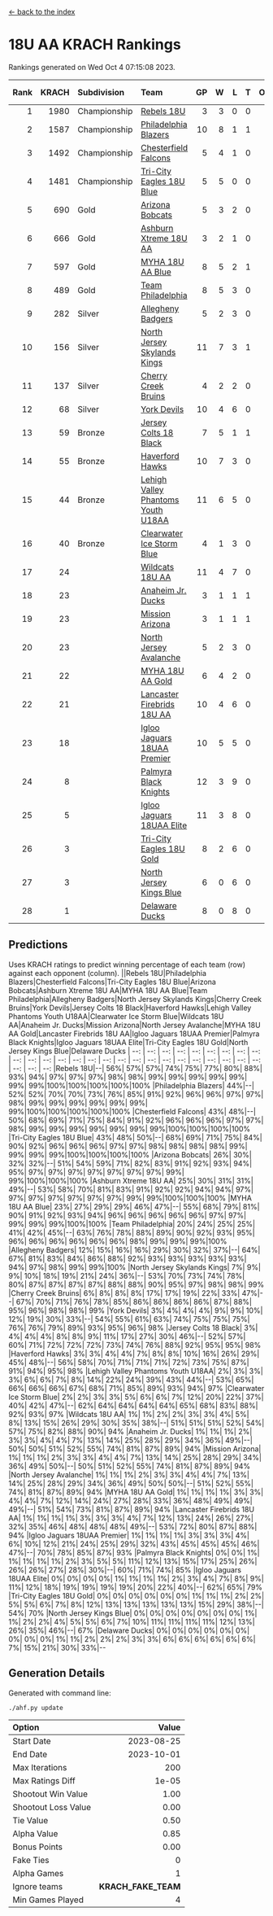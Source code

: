 [<- back to the index](readme.md)
# 18U AA KRACH Rankings
Rankings generated on Wed Oct  4 07:15:08 2023.

Rank|KRACH|Subdivision|Team|GP|W|L|T|OTW|OTL|SoS|Exp Wins|Win Diff
---:|---:|:---|:---|---:|---:|---:|---:|---:|---:|---:|---:|---:
1|1980|Championship|[Rebels 18U](https://gamesheetstats.com/seasons/3659/teams/140766/schedule)|3|3|0|0|0|0|80|3.9|0.0
2|1587|Championship|[Philadelphia Blazers](https://gamesheetstats.com/seasons/3659/teams/140765/schedule)|10|8|1|1|0|1|358|9.3|-0.0
3|1492|Championship|[Chesterfield Falcons](https://gamesheetstats.com/seasons/3659/teams/143454/schedule)|5|4|1|0|1|0|480|4.8|-0.0
4|1481|Championship|[Tri-City Eagles 18U Blue](https://gamesheetstats.com/seasons/3659/teams/140769/schedule)|5|5|0|0|1|0|39|5.8|-0.0
5|690|Gold|[Arizona Bobcats](https://gamesheetstats.com/seasons/3659/teams/143450/schedule)|5|3|2|0|0|0|650|3.8|-0.0
6|666|Gold|[Ashburn Xtreme 18U AA](https://gamesheetstats.com/seasons/3659/teams/140750/schedule)|3|2|1|0|0|0|316|2.8|-0.0
7|597|Gold|[MYHA 18U AA Blue](https://gamesheetstats.com/seasons/3659/teams/140759/schedule)|8|5|2|1|0|0|471|6.3|-0.0
8|489|Gold|[Team Philadelphia](https://gamesheetstats.com/seasons/3659/teams/140768/schedule)|8|5|3|0|0|0|463|5.8|-0.0
9|282|Silver|[Allegheny Badgers](https://gamesheetstats.com/seasons/3659/teams/143448/schedule)|5|2|3|0|0|0|602|2.8|-0.0
10|156|Silver|[North Jersey Skylands Kings](https://gamesheetstats.com/seasons/3659/teams/140763/schedule)|11|7|3|1|1|0|476|8.4|0.0
11|137|Silver|[Cherry Creek Bruins](https://gamesheetstats.com/seasons/3659/teams/143451/schedule)|4|2|2|0|0|0|430|2.8|-0.0
12|68|Silver|[York Devils](https://gamesheetstats.com/seasons/3659/teams/140772/schedule)|10|4|6|0|1|0|430|4.8|-0.0
13|59|Bronze|[Jersey Colts 18 Black](https://gamesheetstats.com/seasons/3659/teams/140756/schedule)|7|5|1|1|0|0|28|6.4|0.0
14|55|Bronze|[Haverford Hawks](https://gamesheetstats.com/seasons/3659/teams/140752/schedule)|10|7|3|0|1|2|153|7.9|0.0
15|44|Bronze|[Lehigh Valley Phantoms Youth U18AA](https://gamesheetstats.com/seasons/3659/teams/140758/schedule)|11|6|5|0|0|1|92|6.9|0.0
16|40|Bronze|[Clearwater Ice Storm Blue](https://gamesheetstats.com/seasons/3659/teams/143452/schedule)|4|1|3|0|1|1|419|1.8|-0.0
17|24||[Wildcats 18U AA](https://gamesheetstats.com/seasons/3659/teams/140771/schedule)|11|4|7|0|0|0|191|4.9|0.0
18|23||[Anaheim Jr. Ducks](https://gamesheetstats.com/seasons/3659/teams/143456/schedule)|3|1|1|1|0|0|18|2.4|0.0
19|23||[Mission Arizona](https://gamesheetstats.com/seasons/3659/teams/143449/schedule)|3|1|1|1|0|0|18|2.4|0.0
20|23||[North Jersey Avalanche](https://gamesheetstats.com/seasons/3659/teams/140761/schedule)|5|2|3|0|0|1|47|2.9|0.0
21|22||[MYHA 18U AA Gold](https://gamesheetstats.com/seasons/3659/teams/140760/schedule)|6|4|2|0|1|1|15|4.9|0.0
22|21||[Lancaster Firebrids 18U AA](https://gamesheetstats.com/seasons/3659/teams/140757/schedule)|10|4|6|0|1|1|310|4.9|0.0
23|18||[Igloo Jaguars 18UAA Premier](https://gamesheetstats.com/seasons/3659/teams/140755/schedule)|10|5|5|0|0|0|202|5.9|0.0
24|8||[Palmyra Black Knights](https://gamesheetstats.com/seasons/3659/teams/140764/schedule)|12|3|9|0|1|0|191|3.9|0.0
25|5||[Igloo Jaguars 18UAA Elite](https://gamesheetstats.com/seasons/3659/teams/140753/schedule)|11|3|8|0|0|0|61|3.9|0.0
26|3||[Tri-City Eagles 18U Gold](https://gamesheetstats.com/seasons/3659/teams/140770/schedule)|8|2|6|0|0|1|18|2.9|0.0
27|3||[North Jersey Kings Blue](https://gamesheetstats.com/seasons/3659/teams/140762/schedule)|6|0|6|0|0|0|323|0.9|0.0
28|1||[Delaware Ducks](https://gamesheetstats.com/seasons/3659/teams/140751/schedule)|8|0|8|0|0|0|198|0.9|0.0

## Predictions
Uses KRACH ratings to predict winning percentage of each team (row) against each opponent (column).
||Rebels 18U|Philadelphia Blazers|Chesterfield Falcons|Tri-City Eagles 18U Blue|Arizona Bobcats|Ashburn Xtreme 18U AA|MYHA 18U AA Blue|Team Philadelphia|Allegheny Badgers|North Jersey Skylands Kings|Cherry Creek Bruins|York Devils|Jersey Colts 18 Black|Haverford Hawks|Lehigh Valley Phantoms Youth U18AA|Clearwater Ice Storm Blue|Wildcats 18U AA|Anaheim Jr. Ducks|Mission Arizona|North Jersey Avalanche|MYHA 18U AA Gold|Lancaster Firebrids 18U AA|Igloo Jaguars 18UAA Premier|Palmyra Black Knights|Igloo Jaguars 18UAA Elite|Tri-City Eagles 18U Gold|North Jersey Kings Blue|Delaware Ducks
| --: | --: | --: | --: | --: | --: | --: | --: | --: | --: | --: | --: | --: | --: | --: | --: | --: | --: | --: | --: | --: | --: | --: | --: | --: | --: | --: | --: | --: 
|Rebels 18U|--| 56%| 57%| 57%| 74%| 75%| 77%| 80%| 88%| 93%| 94%| 97%| 97%| 97%| 98%| 98%| 99%| 99%| 99%| 99%| 99%| 99%| 99%|100%|100%|100%|100%|100%
|Philadelphia Blazers| 44%|--| 52%| 52%| 70%| 70%| 73%| 76%| 85%| 91%| 92%| 96%| 96%| 97%| 97%| 98%| 99%| 99%| 99%| 99%| 99%| 99%| 99%|100%|100%|100%|100%|100%
|Chesterfield Falcons| 43%| 48%|--| 50%| 68%| 69%| 71%| 75%| 84%| 91%| 92%| 96%| 96%| 96%| 97%| 97%| 98%| 99%| 99%| 99%| 99%| 99%| 99%| 99%|100%|100%|100%|100%
|Tri-City Eagles 18U Blue| 43%| 48%| 50%|--| 68%| 69%| 71%| 75%| 84%| 90%| 92%| 96%| 96%| 96%| 97%| 97%| 98%| 98%| 98%| 98%| 99%| 99%| 99%| 99%|100%|100%|100%|100%
|Arizona Bobcats| 26%| 30%| 32%| 32%|--| 51%| 54%| 59%| 71%| 82%| 83%| 91%| 92%| 93%| 94%| 95%| 97%| 97%| 97%| 97%| 97%| 97%| 97%| 99%| 99%|100%|100%|100%
|Ashburn Xtreme 18U AA| 25%| 30%| 31%| 31%| 49%|--| 53%| 58%| 70%| 81%| 83%| 91%| 92%| 92%| 94%| 94%| 97%| 97%| 97%| 97%| 97%| 97%| 97%| 99%| 99%|100%|100%|100%
|MYHA 18U AA Blue| 23%| 27%| 29%| 29%| 46%| 47%|--| 55%| 68%| 79%| 81%| 90%| 91%| 92%| 93%| 94%| 96%| 96%| 96%| 96%| 96%| 97%| 97%| 99%| 99%| 99%|100%|100%
|Team Philadelphia| 20%| 24%| 25%| 25%| 41%| 42%| 45%|--| 63%| 76%| 78%| 88%| 89%| 90%| 92%| 93%| 95%| 96%| 96%| 96%| 96%| 96%| 96%| 98%| 99%| 99%| 99%|100%
|Allegheny Badgers| 12%| 15%| 16%| 16%| 29%| 30%| 32%| 37%|--| 64%| 67%| 81%| 83%| 84%| 86%| 88%| 92%| 93%| 93%| 93%| 93%| 93%| 94%| 97%| 98%| 99%| 99%|100%
|North Jersey Skylands Kings|  7%|  9%|  9%| 10%| 18%| 19%| 21%| 24%| 36%|--| 53%| 70%| 73%| 74%| 78%| 80%| 87%| 87%| 87%| 87%| 88%| 88%| 90%| 95%| 97%| 98%| 98%| 99%
|Cherry Creek Bruins|  6%|  8%|  8%|  8%| 17%| 17%| 19%| 22%| 33%| 47%|--| 67%| 70%| 71%| 76%| 78%| 85%| 86%| 86%| 86%| 86%| 87%| 88%| 95%| 96%| 98%| 98%| 99%
|York Devils|  3%|  4%|  4%|  4%|  9%|  9%| 10%| 12%| 19%| 30%| 33%|--| 54%| 55%| 61%| 63%| 74%| 75%| 75%| 75%| 76%| 76%| 79%| 89%| 93%| 95%| 96%| 98%
|Jersey Colts 18 Black|  3%|  4%|  4%|  4%|  8%|  8%|  9%| 11%| 17%| 27%| 30%| 46%|--| 52%| 57%| 60%| 71%| 72%| 72%| 72%| 73%| 74%| 76%| 88%| 92%| 95%| 95%| 98%
|Haverford Hawks|  3%|  3%|  4%|  4%|  7%|  8%|  8%| 10%| 16%| 26%| 29%| 45%| 48%|--| 56%| 58%| 70%| 71%| 71%| 71%| 72%| 73%| 75%| 87%| 91%| 94%| 95%| 98%
|Lehigh Valley Phantoms Youth U18AA|  2%|  3%|  3%|  3%|  6%|  6%|  7%|  8%| 14%| 22%| 24%| 39%| 43%| 44%|--| 53%| 65%| 66%| 66%| 66%| 67%| 68%| 71%| 85%| 89%| 93%| 94%| 97%
|Clearwater Ice Storm Blue|  2%|  2%|  3%|  3%|  5%|  6%|  6%|  7%| 12%| 20%| 22%| 37%| 40%| 42%| 47%|--| 62%| 64%| 64%| 64%| 64%| 65%| 68%| 83%| 88%| 92%| 93%| 97%
|Wildcats 18U AA|  1%|  1%|  2%|  2%|  3%|  3%|  4%|  5%|  8%| 13%| 15%| 26%| 29%| 30%| 35%| 38%|--| 51%| 51%| 51%| 52%| 54%| 57%| 75%| 82%| 88%| 90%| 94%
|Anaheim Jr. Ducks|  1%|  1%|  1%|  2%|  3%|  3%|  4%|  4%|  7%| 13%| 14%| 25%| 28%| 29%| 34%| 36%| 49%|--| 50%| 50%| 51%| 52%| 55%| 74%| 81%| 87%| 89%| 94%
|Mission Arizona|  1%|  1%|  1%|  2%|  3%|  3%|  4%|  4%|  7%| 13%| 14%| 25%| 28%| 29%| 34%| 36%| 49%| 50%|--| 50%| 51%| 52%| 55%| 74%| 81%| 87%| 89%| 94%
|North Jersey Avalanche|  1%|  1%|  1%|  2%|  3%|  3%|  4%|  4%|  7%| 13%| 14%| 25%| 28%| 29%| 34%| 36%| 49%| 50%| 50%|--| 51%| 52%| 55%| 74%| 81%| 87%| 89%| 94%
|MYHA 18U AA Gold|  1%|  1%|  1%|  1%|  3%|  3%|  4%|  4%|  7%| 12%| 14%| 24%| 27%| 28%| 33%| 36%| 48%| 49%| 49%| 49%|--| 51%| 54%| 73%| 81%| 87%| 89%| 94%
|Lancaster Firebrids 18U AA|  1%|  1%|  1%|  1%|  3%|  3%|  3%|  4%|  7%| 12%| 13%| 24%| 26%| 27%| 32%| 35%| 46%| 48%| 48%| 48%| 49%|--| 53%| 72%| 80%| 87%| 88%| 94%
|Igloo Jaguars 18UAA Premier|  1%|  1%|  1%|  1%|  3%|  3%|  3%|  4%|  6%| 10%| 12%| 21%| 24%| 25%| 29%| 32%| 43%| 45%| 45%| 45%| 46%| 47%|--| 70%| 78%| 85%| 87%| 93%
|Palmyra Black Knights|  0%|  0%|  1%|  1%|  1%|  1%|  1%|  2%|  3%|  5%|  5%| 11%| 12%| 13%| 15%| 17%| 25%| 26%| 26%| 26%| 27%| 28%| 30%|--| 60%| 71%| 74%| 85%
|Igloo Jaguars 18UAA Elite|  0%|  0%|  0%|  0%|  1%|  1%|  1%|  1%|  2%|  3%|  4%|  7%|  8%|  9%| 11%| 12%| 18%| 19%| 19%| 19%| 19%| 20%| 22%| 40%|--| 62%| 65%| 79%
|Tri-City Eagles 18U Gold|  0%|  0%|  0%|  0%|  0%|  0%|  1%|  1%|  1%|  2%|  2%|  5%|  5%|  6%|  7%|  8%| 12%| 13%| 13%| 13%| 13%| 13%| 15%| 29%| 38%|--| 54%| 70%
|North Jersey Kings Blue|  0%|  0%|  0%|  0%|  0%|  0%|  0%|  1%|  1%|  2%|  2%|  4%|  5%|  5%|  6%|  7%| 10%| 11%| 11%| 11%| 11%| 12%| 13%| 26%| 35%| 46%|--| 67%
|Delaware Ducks|  0%|  0%|  0%|  0%|  0%|  0%|  0%|  0%|  0%|  1%|  1%|  2%|  2%|  2%|  3%|  3%|  6%|  6%|  6%|  6%|  6%|  6%|  7%| 15%| 21%| 30%| 33%|--

## Generation Details

Generated with command line:
```
./ahf.py update
```

| Option | Value |
| :----- | ----: |
| Start Date | 2023-08-25 |
| End Date | 2023-10-01 |
| Max Iterations | 200 |
| Max Ratings Diff | 1e-05 |
| Shootout Win Value | 1.00 |
| Shootout Loss Value | 0.00 |
| Tie Value | 0.50 |
| Alpha Value | 0.85 |
| Bonus Points | 0.00 |
| Fake Ties | 0 |
| Alpha Games | 1 |
| Ignore teams | __KRACH_FAKE_TEAM__ |
| Min Games Played | 4 |

